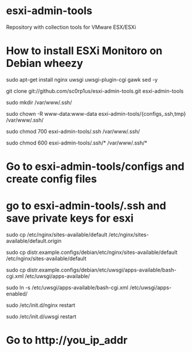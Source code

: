 esxi-admin-tools
================

Repository with collection tools for VMware ESX/ESXi 

# How to install ESXi Monitoro on Debian wheezy

sudo apt-get install nginx uwsgi uwsgi-plugin-cgi gawk sed -y

git clone git://github.com/sc0rp1us/esxi-admin-tools.git esxi-admin-tools

sudo mkdir /var/www/.ssh/

sudo chown -R www-data:www-data esxi-admin-tools/{configs,.ssh,tmp} /var/www/.ssh/

sudo chmod 700 esxi-admin-tools/.ssh /var/www/.ssh/

sudo chmod 600 esxi-admin-tools/.ssh/* /var/www/.ssh/*

# Go to esxi-admin-tools/configs and create config files
# go to esxi-admin-tools/.ssh and save private keys for esxi

sudo cp /etc/nginx/sites-available/default /etc/nginx/sites-available/default.origin

sudo cp distr.example.configs/debian/etc/nginx/sites-available/default /etc/nginx/sites-available/default

sudo cp distr.example.configs/debian/etc/uwsgi/apps-available/bash-cgi.xml /etc/uwsgi/apps-available/

sudo ln -s /etc/uwsgi/apps-available/bash-cgi.xml /etc/uwsgi/apps-enabled/

sudo /etc/init.d/nginx restart

sudo /etc/init.d/uwsgi restart

# Go to http://you_ip_addr
